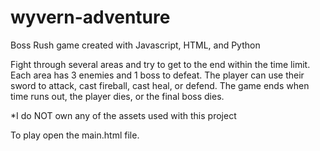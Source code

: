# wyvern-adventure
Boss Rush game created with Javascript, HTML, and Python

Fight through several areas and try to get to the end within the time limit.
Each area has 3 enemies and 1 boss to defeat. The player can use their sword to
attack, cast fireball, cast heal, or defend. The game ends when time runs out, 
the player dies, or the final boss dies.

*I do NOT own any of the assets used with this project

To play open the main.html file.
